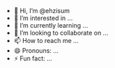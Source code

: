- 👋 Hi, I’m @ehzisum
- 👀 I’m interested in ...
- 🌱 I’m currently learning ...
- 💞️ I’m looking to collaborate on ...
- 📫 How to reach me ...
- 😄 Pronouns: ...
- ⚡ Fun fact: ...

<!---
ehzisum/ehzisum is a ✨ special ✨ repository because its `README.md` (this file) appears on your GitHub profile.
You can click the Preview link to take a look at your changes.
--->
